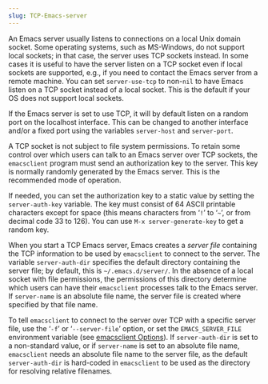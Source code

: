 ```yaml
---
slug: TCP-Emacs-server
---
```


An Emacs server usually listens to connections on a local Unix domain socket. Some operating systems, such as MS-Windows, do not support local sockets; in that case, the server uses TCP sockets instead. In some cases it is useful to have the server listen on a TCP socket even if local sockets are supported, e.g., if you need to contact the Emacs server from a remote machine. You can set `server-use-tcp` to non-`nil` to have Emacs listen on a TCP socket instead of a local socket. This is the default if your OS does not support local sockets.

If the Emacs server is set to use TCP, it will by default listen on a random port on the localhost interface. This can be changed to another interface and/or a fixed port using the variables `server-host` and `server-port`.

A TCP socket is not subject to file system permissions. To retain some control over which users can talk to an Emacs server over TCP sockets, the `emacsclient` program must send an authorization key to the server. This key is normally randomly generated by the Emacs server. This is the recommended mode of operation.

If needed, you can set the authorization key to a static value by setting the `server-auth-key` variable. The key must consist of 64 ASCII printable characters except for space (this means characters from ‘`!`’ to ‘`~`’, or from decimal code 33 to 126). You can use `M-x server-generate-key` to get a random key.

When you start a TCP Emacs server, Emacs creates a *server file* containing the TCP information to be used by `emacsclient` to connect to the server. The variable `server-auth-dir` specifies the default directory containing the server file; by default, this is `~/.emacs.d/server/`. In the absence of a local socket with file permissions, the permissions of this directory determine which users can have their `emacsclient` processes talk to the Emacs server. If `server-name` is an absolute file name, the server file is created where specified by that file name.

To tell `emacsclient` to connect to the server over TCP with a specific server file, use the ‘`-f`’ or ‘`--server-file`’ option, or set the `EMACS_SERVER_FILE` environment variable (see [emacsclient Options](/docs/emacs/emacsclient-Options)). If `server-auth-dir` is set to a non-standard value, or if `server-name` is set to an absolute file name, `emacsclient` needs an absolute file name to the server file, as the default `server-auth-dir` is hard-coded in `emacsclient` to be used as the directory for resolving relative filenames.
